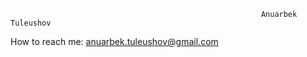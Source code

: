                                                             Anuarbek Tuleushov
How to reach me: anuarbek.tuleushov@gmail.com
